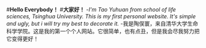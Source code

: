 
#**Hello Everybody！**
#**大家好！**
-*I'm Tao Yuhuan from school of life sciences, Tsinghua University. This is my first personal website. It's simple and ugly, but i will try my best to decorate it.*
-我是陶俣寰，来自清华大学生命科学学院。这是我的第一个个人网站。它很简单，也有点丑，但是我会尽我努力把它变得更好！
